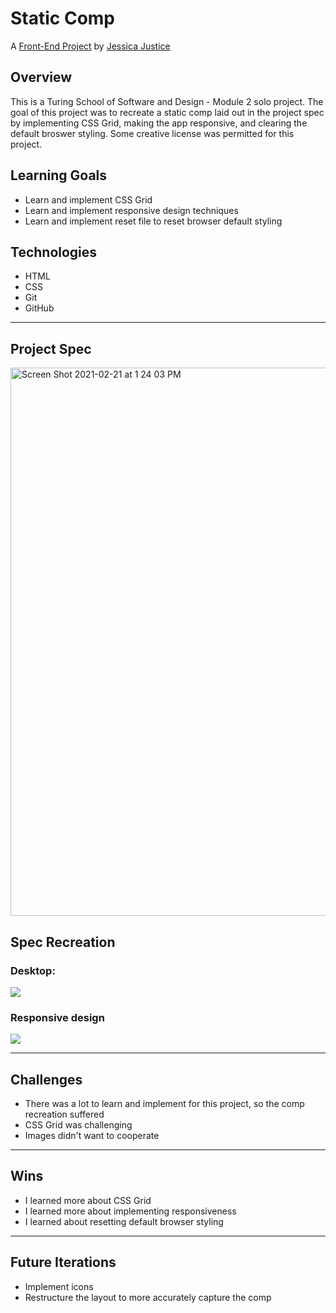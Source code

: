 # Static Comp


A [Front-End Project](https://frontend.turing.io/projects/module-1/m1-static-comp) by [Jessica Justice](https://github.com/m1073496)


## Overview

This is a Turing School of Software and Design - Module 2 solo project.
The goal of this project was to recreate a static comp laid out in the project spec by implementing CSS Grid, making the app responsive, and clearing the default broswer styling. Some creative license was permitted for this project.


## Learning Goals

* Learn and implement CSS Grid
* Learn and implement responsive design techniques
* Learn and implement reset file to reset browser default styling

## Technologies

* HTML
* CSS
* Git
* GitHub

---

## Project Spec

<img width="877" alt="Screen Shot 2021-02-21 at 1 24 03 PM" src="https://user-images.githubusercontent.com/73088654/108637487-23155500-7448-11eb-87a6-52b993021d70.png">


## Spec Recreation

### Desktop:
![](https://media.giphy.com/media/iWvv8flaCjs6rTNP6T/giphy.gif)

### Responsive design
![](https://media.giphy.com/media/4gsa9Q6sqOVAxGIJjJ/giphy.gif)

---
## Challenges

* There was a lot to learn and implement for this project, so the comp recreation suffered
* CSS Grid was challenging
* Images didn't want to cooperate

---
## Wins

* I learned more about CSS Grid
* I learned more about implementing responsiveness
* I learned about resetting default browser styling

---
## Future Iterations

* Implement icons
* Restructure the layout to more accurately capture the comp
